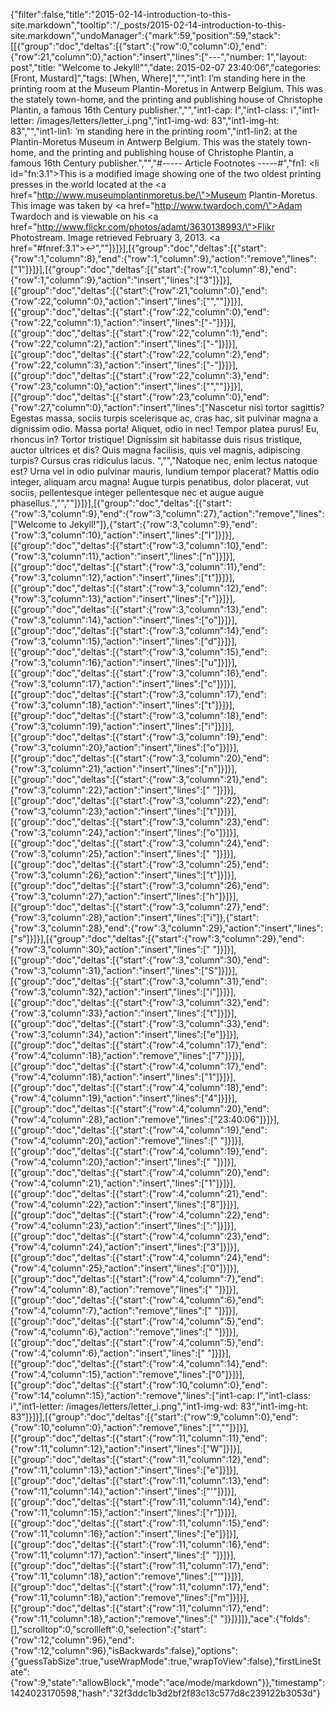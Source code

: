 {"filter":false,"title":"2015-02-14-introduction-to-this-site.markdown","tooltip":"/_posts/2015-02-14-introduction-to-this-site.markdown","undoManager":{"mark":59,"position":59,"stack":[[{"group":"doc","deltas":[{"start":{"row":0,"column":0},"end":{"row":21,"column":0},"action":"insert","lines":["---","number: 1","layout: post","title:  \"Welcome to Jekyll!\"","date:   2015-02-07 23:40:06","categories: [Front, Mustard]","tags: [When, Where]","","int1: I’m standing here in the printing room at the Museum Plantin-Moretus in Antwerp Belgium. This was the stately town-home, and the printing and publishing house of Christophe Plantin, a famous 16th Century publisher.","","int1-cap: I","int1-class: i","int1-letter: /images/letters/letter_i.png","int1-img-wd: 83","int1-img-ht: 83","","int1-lin1: ’m standing here in the printing room","int1-lin2: at the Plantin-Moretus Museum in Antwerp Belgium. This was the stately town-home, and the printing and publishing house of Christophe Plantin, a famous 16th Century publisher.","","#----- Article Footnotes -----#","fn1: <li id=\"fn:3.1\">This is a modified image showing one of the two oldest printing presses in the world located at the <a href=\"http://www.museumplantinmoretus.be/\">Museum Plantin-Moretus</a>. This image was taken by <a href=\"http://www.twardoch.com/\">Adam Twardoch</a> and is viewable on his <a href=\"http://www.flickr.com/photos/adamt/3630138993/\">Flikr Photostream</a>. Image retrieved February 3, 2013. <a href=\"#fnref:3.1\">&#8617;</a></li>",""]}]}],[{"group":"doc","deltas":[{"start":{"row":1,"column":8},"end":{"row":1,"column":9},"action":"remove","lines":["1"]}]}],[{"group":"doc","deltas":[{"start":{"row":1,"column":8},"end":{"row":1,"column":9},"action":"insert","lines":["3"]}]}],[{"group":"doc","deltas":[{"start":{"row":21,"column":0},"end":{"row":22,"column":0},"action":"insert","lines":["",""]}]}],[{"group":"doc","deltas":[{"start":{"row":22,"column":0},"end":{"row":22,"column":1},"action":"insert","lines":["-"]}]}],[{"group":"doc","deltas":[{"start":{"row":22,"column":1},"end":{"row":22,"column":2},"action":"insert","lines":["-"]}]}],[{"group":"doc","deltas":[{"start":{"row":22,"column":2},"end":{"row":22,"column":3},"action":"insert","lines":["-"]}]}],[{"group":"doc","deltas":[{"start":{"row":22,"column":3},"end":{"row":23,"column":0},"action":"insert","lines":["",""]}]}],[{"group":"doc","deltas":[{"start":{"row":23,"column":0},"end":{"row":27,"column":0},"action":"insert","lines":["Nascetur nisi tortor sagittis? Egestas massa, sociis turpis scelerisque ac, cras hac, sit pulvinar magna a dignissim odio. Massa porta! Aliquet, odio in nec! Tempor platea purus! Eu, rhoncus in? Tortor tristique! Dignissim sit habitasse duis risus tristique, auctor ultrices et dis? Quis magna facilisis, quis vel magnis, adipiscing turpis? Cursus cras ridiculus lacus. ","","Natoque nec, enim lectus natoque est? Urna vel in odio pulvinar mauris, lundium tempor placerat? Mattis odio integer, aliquam arcu magna! Augue turpis penatibus, dolor placerat, vut sociis, pellentesque integer pellentesque nec et augue augue phasellus.","",""]}]}],[{"group":"doc","deltas":[{"start":{"row":3,"column":9},"end":{"row":3,"column":27},"action":"remove","lines":["Welcome to Jekyll!"]},{"start":{"row":3,"column":9},"end":{"row":3,"column":10},"action":"insert","lines":["I"]}]}],[{"group":"doc","deltas":[{"start":{"row":3,"column":10},"end":{"row":3,"column":11},"action":"insert","lines":["n"]}]}],[{"group":"doc","deltas":[{"start":{"row":3,"column":11},"end":{"row":3,"column":12},"action":"insert","lines":["t"]}]}],[{"group":"doc","deltas":[{"start":{"row":3,"column":12},"end":{"row":3,"column":13},"action":"insert","lines":["r"]}]}],[{"group":"doc","deltas":[{"start":{"row":3,"column":13},"end":{"row":3,"column":14},"action":"insert","lines":["o"]}]}],[{"group":"doc","deltas":[{"start":{"row":3,"column":14},"end":{"row":3,"column":15},"action":"insert","lines":["d"]}]}],[{"group":"doc","deltas":[{"start":{"row":3,"column":15},"end":{"row":3,"column":16},"action":"insert","lines":["u"]}]}],[{"group":"doc","deltas":[{"start":{"row":3,"column":16},"end":{"row":3,"column":17},"action":"insert","lines":["c"]}]}],[{"group":"doc","deltas":[{"start":{"row":3,"column":17},"end":{"row":3,"column":18},"action":"insert","lines":["t"]}]}],[{"group":"doc","deltas":[{"start":{"row":3,"column":18},"end":{"row":3,"column":19},"action":"insert","lines":["i"]}]}],[{"group":"doc","deltas":[{"start":{"row":3,"column":19},"end":{"row":3,"column":20},"action":"insert","lines":["o"]}]}],[{"group":"doc","deltas":[{"start":{"row":3,"column":20},"end":{"row":3,"column":21},"action":"insert","lines":["n"]}]}],[{"group":"doc","deltas":[{"start":{"row":3,"column":21},"end":{"row":3,"column":22},"action":"insert","lines":[" "]}]}],[{"group":"doc","deltas":[{"start":{"row":3,"column":22},"end":{"row":3,"column":23},"action":"insert","lines":["t"]}]}],[{"group":"doc","deltas":[{"start":{"row":3,"column":23},"end":{"row":3,"column":24},"action":"insert","lines":["o"]}]}],[{"group":"doc","deltas":[{"start":{"row":3,"column":24},"end":{"row":3,"column":25},"action":"insert","lines":[" "]}]}],[{"group":"doc","deltas":[{"start":{"row":3,"column":25},"end":{"row":3,"column":26},"action":"insert","lines":["t"]}]}],[{"group":"doc","deltas":[{"start":{"row":3,"column":26},"end":{"row":3,"column":27},"action":"insert","lines":["h"]}]}],[{"group":"doc","deltas":[{"start":{"row":3,"column":27},"end":{"row":3,"column":28},"action":"insert","lines":["i"]},{"start":{"row":3,"column":28},"end":{"row":3,"column":29},"action":"insert","lines":["s"]}]}],[{"group":"doc","deltas":[{"start":{"row":3,"column":29},"end":{"row":3,"column":30},"action":"insert","lines":[" "]}]}],[{"group":"doc","deltas":[{"start":{"row":3,"column":30},"end":{"row":3,"column":31},"action":"insert","lines":["S"]}]}],[{"group":"doc","deltas":[{"start":{"row":3,"column":31},"end":{"row":3,"column":32},"action":"insert","lines":["i"]}]}],[{"group":"doc","deltas":[{"start":{"row":3,"column":32},"end":{"row":3,"column":33},"action":"insert","lines":["t"]}]}],[{"group":"doc","deltas":[{"start":{"row":3,"column":33},"end":{"row":3,"column":34},"action":"insert","lines":["e"]}]}],[{"group":"doc","deltas":[{"start":{"row":4,"column":17},"end":{"row":4,"column":18},"action":"remove","lines":["7"]}]}],[{"group":"doc","deltas":[{"start":{"row":4,"column":17},"end":{"row":4,"column":18},"action":"insert","lines":["1"]}]}],[{"group":"doc","deltas":[{"start":{"row":4,"column":18},"end":{"row":4,"column":19},"action":"insert","lines":["4"]}]}],[{"group":"doc","deltas":[{"start":{"row":4,"column":20},"end":{"row":4,"column":28},"action":"remove","lines":["23:40:06"]}]}],[{"group":"doc","deltas":[{"start":{"row":4,"column":19},"end":{"row":4,"column":20},"action":"remove","lines":[" "]}]}],[{"group":"doc","deltas":[{"start":{"row":4,"column":19},"end":{"row":4,"column":20},"action":"insert","lines":[" "]}]}],[{"group":"doc","deltas":[{"start":{"row":4,"column":20},"end":{"row":4,"column":21},"action":"insert","lines":["1"]}]}],[{"group":"doc","deltas":[{"start":{"row":4,"column":21},"end":{"row":4,"column":22},"action":"insert","lines":["8"]}]}],[{"group":"doc","deltas":[{"start":{"row":4,"column":22},"end":{"row":4,"column":23},"action":"insert","lines":[":"]}]}],[{"group":"doc","deltas":[{"start":{"row":4,"column":23},"end":{"row":4,"column":24},"action":"insert","lines":["3"]}]}],[{"group":"doc","deltas":[{"start":{"row":4,"column":24},"end":{"row":4,"column":25},"action":"insert","lines":["0"]}]}],[{"group":"doc","deltas":[{"start":{"row":4,"column":7},"end":{"row":4,"column":8},"action":"remove","lines":[" "]}]}],[{"group":"doc","deltas":[{"start":{"row":4,"column":6},"end":{"row":4,"column":7},"action":"remove","lines":[" "]}]}],[{"group":"doc","deltas":[{"start":{"row":4,"column":5},"end":{"row":4,"column":6},"action":"remove","lines":[" "]}]}],[{"group":"doc","deltas":[{"start":{"row":4,"column":5},"end":{"row":4,"column":6},"action":"insert","lines":[" "]}]}],[{"group":"doc","deltas":[{"start":{"row":4,"column":14},"end":{"row":4,"column":15},"action":"remove","lines":["0"]}]}],[{"group":"doc","deltas":[{"start":{"row":10,"column":0},"end":{"row":14,"column":15},"action":"remove","lines":["int1-cap: I","int1-class: i","int1-letter: /images/letters/letter_i.png","int1-img-wd: 83","int1-img-ht: 83"]}]}],[{"group":"doc","deltas":[{"start":{"row":9,"column":0},"end":{"row":10,"column":0},"action":"remove","lines":["",""]}]}],[{"group":"doc","deltas":[{"start":{"row":11,"column":11},"end":{"row":11,"column":12},"action":"insert","lines":["W"]}]}],[{"group":"doc","deltas":[{"start":{"row":11,"column":12},"end":{"row":11,"column":13},"action":"insert","lines":["e"]}]}],[{"group":"doc","deltas":[{"start":{"row":11,"column":13},"end":{"row":11,"column":14},"action":"insert","lines":["'"]}]}],[{"group":"doc","deltas":[{"start":{"row":11,"column":14},"end":{"row":11,"column":15},"action":"insert","lines":["r"]}]}],[{"group":"doc","deltas":[{"start":{"row":11,"column":15},"end":{"row":11,"column":16},"action":"insert","lines":["e"]}]}],[{"group":"doc","deltas":[{"start":{"row":11,"column":16},"end":{"row":11,"column":17},"action":"insert","lines":[" "]}]}],[{"group":"doc","deltas":[{"start":{"row":11,"column":17},"end":{"row":11,"column":18},"action":"remove","lines":["’"]}]}],[{"group":"doc","deltas":[{"start":{"row":11,"column":17},"end":{"row":11,"column":18},"action":"remove","lines":["m"]}]}],[{"group":"doc","deltas":[{"start":{"row":11,"column":17},"end":{"row":11,"column":18},"action":"remove","lines":[" "]}]}]]},"ace":{"folds":[],"scrolltop":0,"scrollleft":0,"selection":{"start":{"row":12,"column":96},"end":{"row":12,"column":96},"isBackwards":false},"options":{"guessTabSize":true,"useWrapMode":true,"wrapToView":false},"firstLineState":{"row":9,"state":"allowBlock","mode":"ace/mode/markdown"}},"timestamp":1424023170598,"hash":"32f3ddc1b3d2bf2f83c13c577d8c239122b3053d"}
